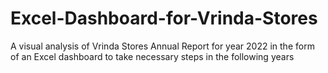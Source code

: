 # Excel-Dashboard-for-Vrinda-Stores
A visual analysis of Vrinda Stores Annual Report for year 2022 in the form of an Excel dashboard to take necessary steps in the following years

